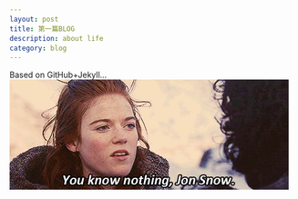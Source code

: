 ```yaml
---
layout: post
title: 第一篇BLOG
description: about life
category: blog
---
```


Based on GitHub+Jekyll... <br/>
<img src="/images/jon.jpg" />
